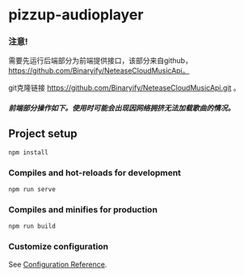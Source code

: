 # pizzup-audioplayer

### 注意!

需要先运行后端部分为前端提供接口，该部分来自github， https://github.com/Binaryify/NeteaseCloudMusicApi。

git克隆链接 https://github.com/Binaryify/NeteaseCloudMusicApi.git 。



##### 前端部分操作如下。使用时可能会出现因网络拥挤无法加载歌曲的情况。

## Project setup

```
npm install
```

### Compiles and hot-reloads for development
```
npm run serve
```

### Compiles and minifies for production
```
npm run build
```

### Customize configuration
See [Configuration Reference](https://cli.vuejs.org/config/).
